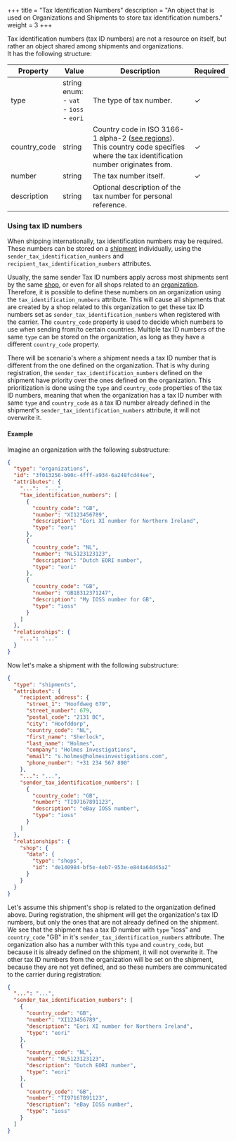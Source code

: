 +++ 
title = "Tax Identification Numbers"
description = "An object that is used on Organizations and Shipments to store tax identification numbers."
weight = 3 
+++

Tax identification numbers (tax ID numbers) are not a resource on itself, but rather an object shared among shipments and organizations.  
It has the following structure:

Property        | Value     | Description                       | Required
--------------- | --------- | --------------------------------- | --------
type            | string enum: <br> - `vat` <br> - `ioss` <br> - `eori` | The type of tax number. | ✓
country_code    | string    | Country code in ISO 3166-1 alpha-2 ([see regions](/api/resources/regions)). This country code specifies where the tax identification number originates from. | ✓
number          | string    | The tax number itself. | ✓
description     | string    | Optional description of the tax number for personal reference. |

### Using tax ID numbers

When shipping internationally, tax identification numbers may be required. These numbers can be stored on
a [shipment](/api/resources/shipments) individually, using the `sender_tax_identification_numbers`
and `recipient_tax_identification_numbers` attributes.

Usually, the same sender Tax ID numbers apply across most shipments sent by the same [shop](/api/resources/shops), or
even for all shops related to an [organization](/api/resources/organizations). Therefore, it is possible to define these
numbers on an organization using the `tax_identification_numbers` attribute. This will cause all shipments that are
created by a shop related to this organization to get these tax ID numbers set as `sender_tax_identification_numbers` when
registered with the carrier. The `country_code` property is used to decide which numbers to use when sending from/to certain countries.
Multiple tax ID numbers of the same `type` can be stored on the organization, as long as they have a different `country_code` property.

There will be scenario's where a shipment needs a tax ID number that is different from the one defined on the
organization. That is why during registration, the `sender_tax_identification_numbers` defined on the shipment have
priority over the ones defined on the organization. This prioritization is done using the `type` and `country_code`
properties of the tax ID numbers, meaning that when the organization has a tax ID number with same `type`
and `country_code` as a tax ID number already defined in the shipment's `sender_tax_identification_numbers` attribute,
it will not overwrite it.

#### Example
Imagine an organization with the following substructure:
```json
{
  "type": "organizations",
  "id": "3f013256-b90c-4fff-a934-6a248fcd44ee",
  "attributes": {
    "...":  "...",
    "tax_identification_numbers": [
      {
        "country_code": "GB",
        "number": "XI123456789",
        "description": "Eori XI number for Northern Ireland",
        "type": "eori"
      },
      {
        "country_code": "NL",
        "number": "NL5123123123",
        "description": "Dutch EORI number",
        "type": "eori"
      },
      {
        "country_code": "GB",
        "number": "GB18312371247",
        "description": "My IOSS number for GB",
        "type": "ioss"
      }
    ]
  },
  "relationships": {
    "...": "..."
  }
}
```

Now let's make a shipment with the following substructure:

```json
{
  "type": "shipments",
  "attributes": {
    "recipient_address": {
      "street_1": "Hoofdweg 679",
      "street_number": 679,
      "postal_code": "2131 BC",
      "city": "Hoofddorp",
      "country_code": "NL",
      "first_name": "Sherlock",
      "last_name": "Holmes",
      "company": "Holmes Investigations",
      "email": "s.holmes@holmesinvestigations.com",
      "phone_number": "+31 234 567 890"
    },
    "...": "...",
    "sender_tax_identification_numbers": [
      {
        "country_code": "GB",
        "number": "TI97167891123",
        "description": "eBay IOSS number",
        "type": "ioss"
      }
    ]
  },
  "relationships": {
    "shop": {
      "data": {
        "type": "shops",
        "id": "de140984-bf5e-4eb7-953e-e844a64d45a2"
      }
    }
  }
}
```
Let's assume this shipment's shop is related to the organization defined above.
During registration, the shipment will get the organization's tax ID numbers, but only the ones that are not already defined on the shipment.
We see that the shipment has a tax ID number with `type` "ioss" and `country_code` "GB" in it's `sender_tax_identification_numbers` attribute.
The organization also has a number with this `type` and `country_code`, but because it is already defined on the shipment, it will not overwrite it. 
The other tax ID numbers from the organization will be set on the shipment, because they are not yet defined, and so these numbers are communicated to the carrier during registration:
```json
{
  "...": "...",
  "sender_tax_identification_numbers": [
    {
      "country_code": "GB",
      "number": "XI123456789",
      "description": "Eori XI number for Northern Ireland",
      "type": "eori"
    },
    {
      "country_code": "NL",
      "number": "NL5123123123",
      "description": "Dutch EORI number",
      "type": "eori"
    },
    {
      "country_code": "GB",
      "number": "TI97167891123",
      "description": "eBay IOSS number",
      "type": "ioss"
    }
  ]
}
```

